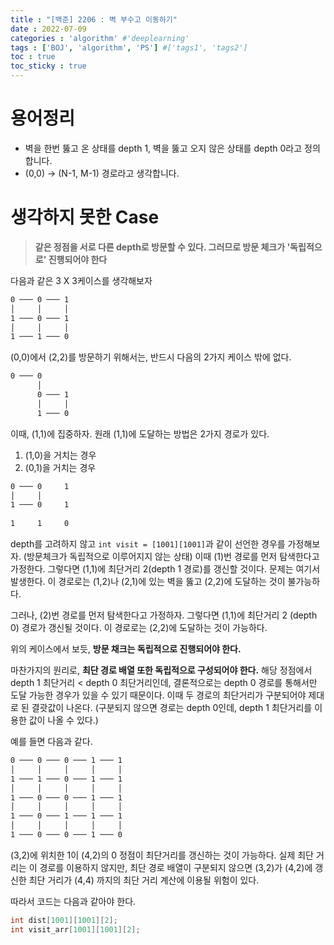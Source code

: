 ```yaml
---
title : "[백준] 2206 : 벽 부수고 이동하기"
date : 2022-07-09
categories : 'algorithm' #'deeplearning'
tags : ['BOJ', 'algorithm', 'PS'] #['tags1', 'tags2']
toc : true
toc_sticky : true
---
```


# 용어정리
- 벽을 한번 뚫고 온 상태를 depth 1, 벽을 뚫고 오지 않은 상태를 depth 0라고 정의합니다.
- (0,0) → (N-1, M-1) 경로라고 생각합니다.


# 생각하지 못한 Case

> **같은 정점을 서로 다른 depth로 방문할 수 있다. 그러므로 방문 체크가 '독립적으로' 진행되어야 한다**

다음과 같은 3 X 3케이스를 생각해보자

```bash
0 ─── 0 ─── 1
│     │     │
1 ─── 0 ─── 1
│     │     │
1 ─── 1 ─── 0
```

(0,0)에서 (2,2)를 방문하기 위해서는, 반드시 다음의 2가지 케이스 밖에 없다. 

```bash
0 ─── 0
      │     
      0 ─── 1
      │     │
      1 ─── 0
```

이때, (1,1)에 집중하자. 원래 (1,1)에 도달하는 방법은 2가지 경로가 있다. 
1. (1,0)을 거치는 경우
2. (0,1)을 거치는 경우

```bash
0 ─── 0     1
│     │     
1 ─── 0     1
     
1     1     0
```

depth를 고려하지 않고 `int visit = [1001][1001]`과 같이 선언한 경우를 가정해보자. (방문체크가 독립적으로 이루어지지 않는 상태) 이때 (1)번 경로를 먼저 탐색한다고 가정한다. 그렇다면 (1,1)에 최단거리 2(depth 1 경로)를 갱신할 것이다. 문제는 여기서 발생한다. 이 경로로는 (1,2)나 (2,1)에 있는 벽을 뚫고 (2,2)에 도달하는 것이 불가능하다. 

그러나, (2)번 경로를 먼저 탐색한다고 가정하자. 그렇다면 (1,1)에 최단거리 2 (depth 0) 경로가 갱신될 것이다. 이 경로로는 (2,2)에 도달하는 것이 가능하다.

위의 케이스에서 보듯, **방문 채크는 독립적으로 진행되어야 한다.**

마찬가지의 원리로, **최단 경로 배열 또한 독립적으로 구성되어야 한다.**
해당 정점에서 depth 1 최단거리 < depth 0 최단거리인데, 결론적으로는 depth 0 경로를 통해서만 도달 가능한 경우가 있을 수 있기 때문이다. 이때 두 경로의 최단거리가 구분되어야 제대로 된 결괏값이 나온다. (구분되지 않으면 경로는 depth 0인데, depth 1 최단거리를 이용한 값이 나올 수 있다.)

예를 들면 다음과 같다.
```bash
0 ─── 0 ─── 0 ─── 1 ─── 1
│     │     │     │     │
1 ─── 1 ─── 0 ─── 1 ─── 1
│     │     │     │     │
1 ─── 0 ─── 0 ─── 1 ─── 1
│     │     │     │     │
1 ─── 0 ─── 1 ─── 1 ─── 1
│     │     │     │     │
1 ─── 0 ─── 0 ─── 1 ─── 0
```

(3,2)에 위치한 1이 (4,2)의 0 정점이 최단거리를 갱신하는 것이 가능하다. 실제 최단 거리는 이 경로를 이용하지 않지만, 최단 경로 배열이 구분되지 않으면 (3,2)가 (4,2)에 갱신한 최단 거리가  (4,4) 까지의 최단 거리 계산에 이용될 위험이 있다.

따라서 코드는 다음과 같아야 한다.
```cpp
int dist[1001][1001][2];
int visit_arr[1001][1001][2];
```



